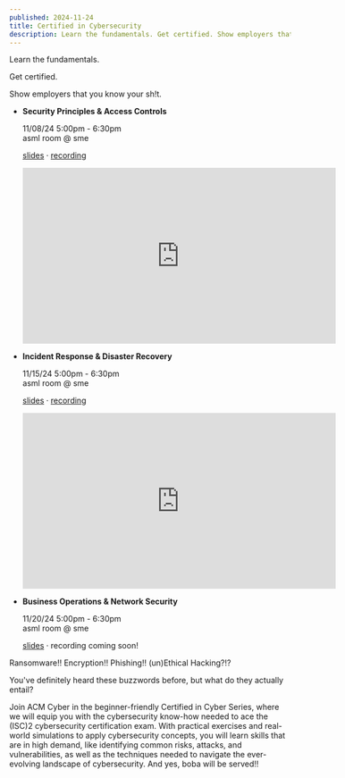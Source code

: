```yaml
---
published: 2024-11-24
title: Certified in Cybersecurity
description: Learn the fundamentals. Get certified. Show employers that you know your sh!t.
---
```


Learn the fundamentals.

Get certified.

Show employers that you know your sh!t.

- **Security Principles & Access Controls**

  11/08/24 5:00pm - 6:30pm  
  asml room @ sme

  [slides](https://drive.google.com/file/d/1wCWYteh2w09bPuHjiso1elG3GEH5lOy4/view?usp=sharing) · [recording](https://youtu.be/M5A-z9SYfRo)

  <iframe width="560" height="315" src="https://www.youtube.com/embed/M5A-z9SYfRo?si=nZ94ztok-nlEIGof" title="YouTube video player" frameborder="0" allow="accelerometer; autoplay; clipboard-write; encrypted-media; gyroscope; picture-in-picture; web-share" referrerpolicy="strict-origin-when-cross-origin" allowfullscreen></iframe>

- **Incident Response & Disaster Recovery**

  11/15/24 5:00pm - 6:30pm  
  asml room @ sme

  [slides](https://drive.google.com/file/d/18wh-C2qoEYnI2FJN25uSKVbYoWy9q_il/view?usp=sharing) · [recording](https://youtu.be/t1_yD1inyNI)

  <iframe width="560" height="315" src="https://www.youtube.com/embed/t1_yD1inyNI?si=0vUyxR55jKw-zf6O" title="YouTube video player" frameborder="0" allow="accelerometer; autoplay; clipboard-write; encrypted-media; gyroscope; picture-in-picture; web-share" referrerpolicy="strict-origin-when-cross-origin" allowfullscreen></iframe>

- **Business Operations & Network Security**

  11/20/24 5:00pm - 6:30pm  
  asml room @ sme

  [slides](https://drive.google.com/file/d/1Nd3p42ISqp3RlKvkdWJi2-VMrTUuvNWJ/view?usp=sharing) · recording coming soon!

Ransomware!! Encryption!! Phishing!! (un)Ethical Hacking?!? 

You've definitely heard these buzzwords before, but what do they actually entail? 

Join ACM Cyber in the beginner-friendly Certified in Cyber Series, where we will equip you with the cybersecurity know-how needed to ace the (ISC)2 cybersecurity certification exam. With practical exercises and real-world simulations to apply cybersecurity concepts, you will learn skills that are in high demand, like identifying common risks, attacks, and vulnerabilities, as well as the techniques needed to navigate the ever-evolving landscape of cybersecurity. And yes, boba will be served!!

